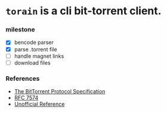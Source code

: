 # `torain` is a cli bit-torrent client.

### milestone

- [x] bencode parser
- [x] parse .torrent file
- [ ] handle magnet links
- [ ] download files

### References

- [The BitTorrent Protocol Specification](https://www.bittorrent.org/beps/bep_0003.html)
- [RFC 7574](https://www.rfc-editor.org/rfc/rfc7574.txt)
- [Unofficial Reference](https://wiki.theory.org/BitTorrentSpecification)
